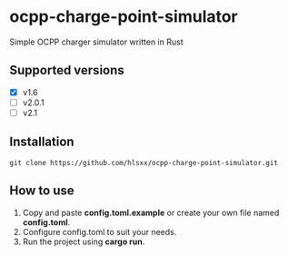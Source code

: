# ocpp-charge-point-simulator

Simple OCPP charger simulator written in Rust

## Supported versions
- [X] v1.6
- [ ] v2.0.1
- [ ] v2.1

## Installation
```
git clone https://github.com/hlsxx/ocpp-charge-point-simulator.git
```

## How to use
1. Copy and paste **config.toml.example** or create your own file named **config.toml**.
2. Configure config.toml to suit your needs.
3. Run the project using **cargo run**.



